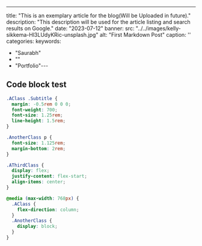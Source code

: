 ---

title: "This is an exemplary article for the blog(Will be Uploaded in future)."
description: "This description will be used for the article listing and search results on Google."
date: "2023-07-12"
banner:
src: "../../images/kelly-sikkema-Hl3LUdyKRic-unsplash.jpg"
alt: "First Markdown Post"
caption: ''
categories:
keywords:

- "Saurabh"
- ""
- "Portfolio"---

## Code block test

```css
.AClass .Subtitle {
  margin: -0.5rem 0 0 0;
  font-weight: 700;
  font-size: 1.25rem;
  line-height: 1.5rem;
}

.AnotherClass p {
  font-size: 1.125rem;
  margin-bottom: 2rem;
}

.AThirdClass {
  display: flex;
  justify-content: flex-start;
  align-items: center;
}

@media (max-width: 768px) {
  .AClass {
    flex-direction: column;
  }
  .AnotherClass {
    display: block;
  }
}
```

